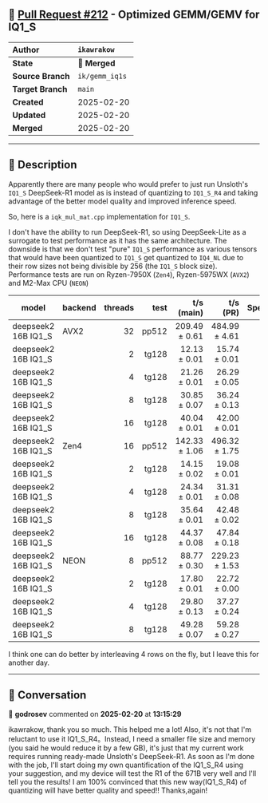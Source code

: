 ## 🔀 [Pull Request #212](https://github.com/ikawrakow/ik_llama.cpp/pull/212) - Optimized GEMM/GEMV for IQ1_S

| **Author** | `ikawrakow` |
| :--- | :--- |
| **State** | 🔀 **Merged** |
| **Source Branch** | `ik/gemm_iq1s` |
| **Target Branch** | `main` |
| **Created** | 2025-02-20 |
| **Updated** | 2025-02-20 |
| **Merged** | 2025-02-20 |

---

## 📄 Description

Apparently there are many people who would prefer to just run Unsloth's `IQ1_S` DeepSeek-R1 model as is instead of quantizing to `IQ1_S_R4` and taking advantage of the better model quality and improved inference speed.

So, here is a `iqk_mul_mat.cpp` implementation for `IQ1_S`.

I don't have the ability to run DeepSeek-R1, so using DeepSeek-Lite as a surrogate to test performance as it has the same architecture. The downside is that we don't test "pure" `IQ1_S` performance as various tensors that would have been quantized to `IQ1_S` get quantized to `IQ4_NL` due to their row sizes not being divisible by 256 (the `IQ1_S` block size). Performance tests are run on Ryzen-7950X (`Zen4`), Ryzen-5975WX (`AVX2`) and M2-Max CPU (`NEON`)

| model               | backend    | threads |     test |      t/s (main)  |   t/s (PR)       |   Speedup |
| ------------------- | ---------- | ------: | -------: | ---------------: | ---------------: | --------: |
| deepseek2 16B IQ1_S | AVX2       |      32 |    pp512 |    209.49 ± 0.61 |    484.99 ± 4.61 |  2.315    |
| deepseek2 16B IQ1_S |            |       2 |    tg128 |     12.13 ± 0.01 |     15.74 ± 0.01 |  1.298    |
| deepseek2 16B IQ1_S |            |       4 |    tg128 |     21.26 ± 0.01 |     26.29 ± 0.05 |  1.237    |
| deepseek2 16B IQ1_S |            |       8 |    tg128 |     30.85 ± 0.07 |     36.24 ± 0.13 |  1.175    |
| deepseek2 16B IQ1_S |            |      16 |    tg128 |     40.04 ± 0.01 |     42.00 ± 0.01 |  1.049    |
| deepseek2 16B IQ1_S | Zen4       |      16 |    pp512 |    142.33 ± 1.06 |    496.32 ± 1.75 |  3.487    |
| deepseek2 16B IQ1_S |            |       2 |    tg128 |     14.15 ± 0.02 |     19.08 ± 0.01 |  1.348    |
| deepseek2 16B IQ1_S |            |       4 |    tg128 |     24.34 ± 0.01 |     31.31 ± 0.08 |  1.286    |
| deepseek2 16B IQ1_S |            |       8 |    tg128 |     35.64 ± 0.01 |     42.48 ± 0.02 |  1.192    |
| deepseek2 16B IQ1_S |            |      16 |    tg128 |     44.37 ± 0.08 |     47.84 ± 0.18 |  1.078    |
| deepseek2 16B IQ1_S | NEON       |       8 |    pp512 |     88.77 ± 0.30 |    229.23 ± 1.53 |  2.582    |
| deepseek2 16B IQ1_S |            |       2 |    tg128 |     17.80 ± 0.01 |     22.72 ± 0.00 |  1.276    |
| deepseek2 16B IQ1_S |            |       4 |    tg128 |     29.80 ± 0.13 |     37.27 ± 0.24 |  1.251    |
| deepseek2 16B IQ1_S |            |       8 |    tg128 |     49.28 ± 0.07 |     59.28 ± 0.27 |  1.203    |

I think one can do better by interleaving 4 rows on the fly, but I leave this for another day.

---

## 💬 Conversation

👤 **godrosev** commented on **2025-02-20** at **13:15:29**

ikawrakow, thank you so much. This helped me a lot!
Also, it's not that I'm reluctant to use it IQ1_S_R4。Instead, I need a smaller file size and memory (you said he would reduce it by a few GB), it's just that my current work requires running ready-made Unsloth's DeepSeek-R1.
As soon as I'm done with the job, I'll start doing my own quantification of the IQ1_S_R4 using your suggestion, and my device will test the R1 of the 671B very well and I'll tell you the results! I am 100% convinced that this new way(IQ1_S_R4) of quantizing will have better quality and speed!!
Thanks,again!